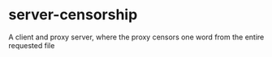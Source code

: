 # server-censorship
A client and proxy server, where the proxy censors one word from the entire requested file
